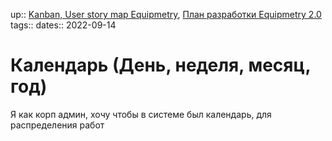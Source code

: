 up:: [Kanban, User story map Equipmetry](../Kanban,%20User%20story%20map%20Equipmetry.md), [План разработки Equipmetry 2.0](../План%20разработки%20Equipmetry%202.0.md)
tags:: 
dates:: 2022-09-14

# Календарь (День, неделя, месяц, год)

Я как корп админ, хочу чтобы в системе был календарь, для распределения работ 